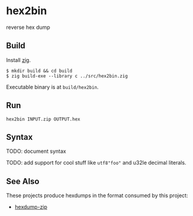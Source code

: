 # hex2bin

reverse hex dump

## Build

Install [zig](http://ziglang.org/).

```
$ mkdir build && cd build
$ zig build-exe --library c ../src/hex2bin.zig
```

Executable binary is at `build/hex2bin`.

## Run

```
hex2bin INPUT.zip OUTPUT.hex
```

## Syntax

TODO: document syntax

TODO: add support for cool stuff like `utf8"foo"` and u32le decimal literals.

## See Also

These projects produce hexdumps in the format consumed by this project:

* [hexdump-zip](https://github.com/thejoshwolfe/hexdump-zip)
